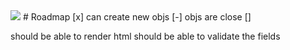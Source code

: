 <img src="https://github.com/gabojkz/node-html-form/blob/feature/typescript/logo.png">
# Roadmap
  [x] can create new objs
  [-] objs are close
  [] 

should be able to render html
should be able to validate the fields